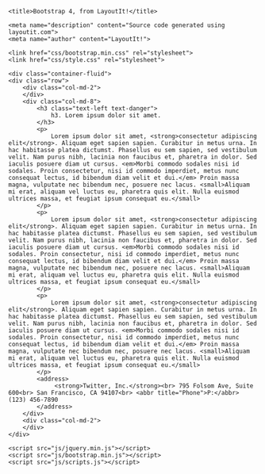 <!DOCTYPE html>
<html lang="en">
  <head>
    <meta charset="utf-8">
    <meta http-equiv="X-UA-Compatible" content="IE=edge">
    <meta name="viewport" content="width=device-width, initial-scale=1">

    <title>Bootstrap 4, from LayoutIt!</title>

    <meta name="description" content="Source code generated using layoutit.com">
    <meta name="author" content="LayoutIt!">

    <link href="css/bootstrap.min.css" rel="stylesheet">
    <link href="css/style.css" rel="stylesheet">

  </head>
  <body>

    <div class="container-fluid">
	<div class="row">
		<div class="col-md-2">
		</div>
		<div class="col-md-8">
			<h3 class="text-left text-danger">
				h3. Lorem ipsum dolor sit amet.
			</h3>
			<p>
				Lorem ipsum dolor sit amet, <strong>consectetur adipiscing elit</strong>. Aliquam eget sapien sapien. Curabitur in metus urna. In hac habitasse platea dictumst. Phasellus eu sem sapien, sed vestibulum velit. Nam purus nibh, lacinia non faucibus et, pharetra in dolor. Sed iaculis posuere diam ut cursus. <em>Morbi commodo sodales nisi id sodales. Proin consectetur, nisi id commodo imperdiet, metus nunc consequat lectus, id bibendum diam velit et dui.</em> Proin massa magna, vulputate nec bibendum nec, posuere nec lacus. <small>Aliquam mi erat, aliquam vel luctus eu, pharetra quis elit. Nulla euismod ultrices massa, et feugiat ipsum consequat eu.</small>
			</p>
			<p>
				Lorem ipsum dolor sit amet, <strong>consectetur adipiscing elit</strong>. Aliquam eget sapien sapien. Curabitur in metus urna. In hac habitasse platea dictumst. Phasellus eu sem sapien, sed vestibulum velit. Nam purus nibh, lacinia non faucibus et, pharetra in dolor. Sed iaculis posuere diam ut cursus. <em>Morbi commodo sodales nisi id sodales. Proin consectetur, nisi id commodo imperdiet, metus nunc consequat lectus, id bibendum diam velit et dui.</em> Proin massa magna, vulputate nec bibendum nec, posuere nec lacus. <small>Aliquam mi erat, aliquam vel luctus eu, pharetra quis elit. Nulla euismod ultrices massa, et feugiat ipsum consequat eu.</small>
			</p>
			<p>
				Lorem ipsum dolor sit amet, <strong>consectetur adipiscing elit</strong>. Aliquam eget sapien sapien. Curabitur in metus urna. In hac habitasse platea dictumst. Phasellus eu sem sapien, sed vestibulum velit. Nam purus nibh, lacinia non faucibus et, pharetra in dolor. Sed iaculis posuere diam ut cursus. <em>Morbi commodo sodales nisi id sodales. Proin consectetur, nisi id commodo imperdiet, metus nunc consequat lectus, id bibendum diam velit et dui.</em> Proin massa magna, vulputate nec bibendum nec, posuere nec lacus. <small>Aliquam mi erat, aliquam vel luctus eu, pharetra quis elit. Nulla euismod ultrices massa, et feugiat ipsum consequat eu.</small>
			</p> 
			<address>
				 <strong>Twitter, Inc.</strong><br> 795 Folsom Ave, Suite 600<br> San Francisco, CA 94107<br> <abbr title="Phone">P:</abbr> (123) 456-7890
			</address>
		</div>
		<div class="col-md-2">
		</div>
	</div>
</div>

    <script src="js/jquery.min.js"></script>
    <script src="js/bootstrap.min.js"></script>
    <script src="js/scripts.js"></script>
  </body>
</html>
